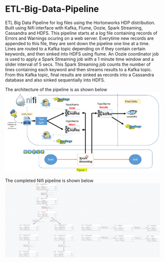 # ETL-Big-Data-Pipeline
ETL Big Data Pipeline for log files using the Hortonworks HDP distribution. Built using Nifi interface with Kafka, Flume, Oozie, Spark Streaming, Cassandra and HDFS.
This pipeline starts at a log file containing records of Errors and Warnings ocuring on a web server. Everytime new records are appended to this file, they are sent down the pipeline one line at a time. 
Lines are routed to a Kafka topic depending on if they contain certain keywords, and then sinked into HDFS using flume.
An Oozie coordinator job is used to apply a Spark Streaming job with a 1 minute time window and a slider interval of 5 secs. This Spark Streaming job counts the number of lines containing each keyword and then streams results to a Kafka topic.
From this Kafka topic, final results are sinked as records into a Cassandra database and also sinked sequentially into HDFS.

The architecture of the pipeline is as shown below
![Alt text](images/architecture.png?raw=true "Architecture")

The completed Nifi pipeline is shown below
![Alt text](images/Nifi_pipeline.png?raw=true "Nifi Pipeline")
